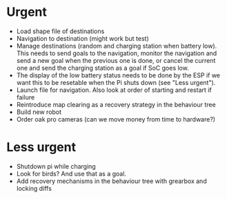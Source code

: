 # Urgent

- Load shape file of destinations
- Navigation to destination (might work but test)
- Manage destinations (random and charging station when battery low).  This needs to send goals to the navigation, monitor the navigation and send a new goal when the previous one is done, or cancel the current one and send the charging station as a goal if SoC goes low.
- The display of the low battery status needs to be done by the ESP if we want this to be resetable when the Pi shuts down (see "Less urgent").
- Launch file for navigation. Also look at order of starting and restart if failure 
- Reintroduce map clearing as a recovery strategy in the behaviour tree
- Build new robot
- Order oak pro cameras (can we move money from time to hardware?)

# Less urgent

- Shutdown pi while charging
- Look for birds? And use that as a goal.
- Add recovery mechanisms in the behaviour tree with grearbox and locking diffs
